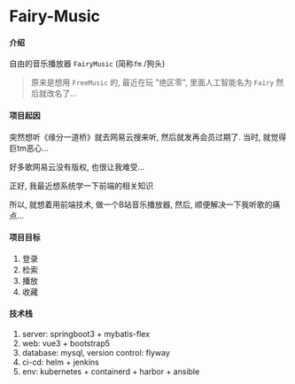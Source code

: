 # Fairy-Music

#### 介绍
自由的音乐播放器 `FairyMusic` (简称`fm` /狗头)
> 原来是想用 `FreeMusic` 的, 最近在玩 "绝区零", 里面人工智能名为 `Fairy` 然后就改名了... 

#### 项目起因

突然想听《缘分一道桥》就去网易云搜来听, 然后就发再会员过期了. 当时, 就觉得巨tm恶心...

好多歌网易云没有版权, 也很让我难受...

正好, 我最近想系统学一下前端的相关知识

所以, 就想着用前端技术, 做一个B站音乐播放器, 然后, 顺便解决一下我听歌的痛点...

#### 项目目标

1. 登录
2. 检索
3. 播放
4. 收藏

#### 技术栈
1. server: springboot3 + mybatis-flex
2. web: vue3 + bootstrap5
3. database: mysql, version control: flyway
4. ci-cd: helm + jenkins
5. env: kubernetes + containerd + harbor + ansible

